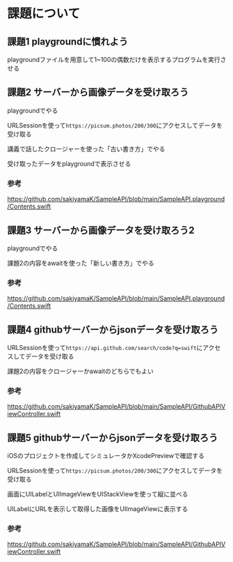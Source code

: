 # 課題について

## 課題1 playgroundに慣れよう

playgroundファイルを用意して1~100の偶数だけを表示するプログラムを実行させる

## 課題2 サーバーから画像データを受け取ろう

playgroundでやる

URLSessionを使って`https://picsum.photos/200/300`にアクセスしてデータを受け取る

講義で話したクロージャーを使った「古い書き方」でやる

受け取ったデータをplaygroundで表示させる

### 参考

https://github.com/sakiyamaK/SampleAPI/blob/main/SampleAPI.playground/Contents.swift

## 課題3 サーバーから画像データを受け取ろう2

playgroundでやる

課題2の内容をawaitを使った「新しい書き方」でやる

### 参考

https://github.com/sakiyamaK/SampleAPI/blob/main/SampleAPI.playground/Contents.swift


## 課題4 githubサーバーからjsonデータを受け取ろう

URLSessionを使って`https://api.github.com/search/code?q=swift`にアクセスしてデータを受け取る

課題2の内容をクロージャーかawaitのどちらでもよい

### 参考


https://github.com/sakiyamaK/SampleAPI/blob/main/SampleAPI/GithubAPIViewController.swift


## 課題5 githubサーバーからjsonデータを受け取ろう

iOSのプロジェクトを作成してシミュレータかXcodePreviewで確認する

URLSessionを使って`https://picsum.photos/200/300`にアクセスしてデータを受け取る

画面にUILabelとUIImageViewをUIStackViewを使って縦に並べる

UILabelにURLを表示して取得した画像をUIImageViewに表示する

### 参考


https://github.com/sakiyamaK/SampleAPI/blob/main/SampleAPI/GithubAPIViewController.swift
